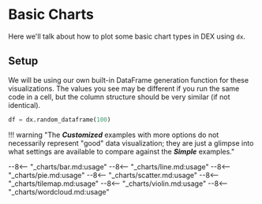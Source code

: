 # Basic Charts

Here we'll talk about how to plot some basic chart types in DEX using `dx`.

<!-- --8<-- [start:setup] -->
## Setup
We will be using our own built-in DataFrame generation function for these visualizations.
The values you see may be different if you run the same code in a cell, but the column structure should be very similar (if not identical).
```python
df = dx.random_dataframe(100)
```

!!! warning "The _**Customized**_ examples with more options do not necessarily represent "good" data visualization; they are just a glimpse into what settings are available to compare against the _**Simple**_ examples."    
<!-- --8<-- [end:setup] -->

--8<-- "_charts/bar.md:usage"
--8<-- "_charts/line.md:usage"
--8<-- "_charts/pie.md:usage"
--8<-- "_charts/scatter.md:usage"
--8<-- "_charts/tilemap.md:usage"
--8<-- "_charts/violin.md:usage"
--8<-- "_charts/wordcloud.md:usage"
